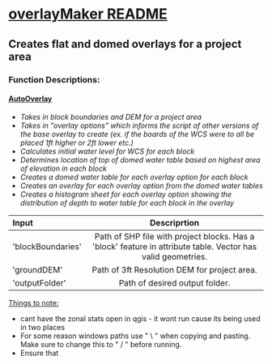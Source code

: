 # <u> overlayMaker README </u>

## Creates flat and domed overlays for a project area

### Function Descriptions:

####  <u> AutoOverlay </u> 


* <i> Takes in block boundaries and DEM for a project area   </i>
* <i> Takes in "overlay options" which informs the script of other versions of the base overlay to create (ex. if the boards of the WCS were to all be placed 1ft higher or 2ft lower etc.)</i>
* <i> Calculates initial water level for WCS for each block </i>
* <i> Determines location of top of domed water table based on highest area of elevation in each block </i>
* <i> Creates a domed water table for each overlay option for each block  </i>
* <i> Creates an overlay for each overlay option from the domed water tables </i>
* <i> Creates a histogram sheet for each overlay option showing the distribution of depth to water table for each block in the overlay </i>





| Input | Descriprtion | 
| :---------------------- | :-----------------------: | 
| 'blockBoundaries' | Path of SHP file with project blocks. Has a 'block' feature in attribute table. Vector has valid geometries.  | 
| 'groundDEM'  | Path of 3ft Resolution DEM for project area. | 
| 'outputFolder'  | Path of desired output folder.  | 



<u> Things to note: </u>

* cant have the zonal stats open in qgis - it wont run cause its being used in two places
* For some reason windows paths use " \ " when copying and pasting. Make sure to change this to " / " before running. 
* Ensure that 

